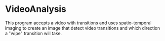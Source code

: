 # VideoAnalysis

This program accepts a video with transitions and uses spatio-temporal imaging to create an image that detect video transitions and which direction a "wipe" transition will take.
